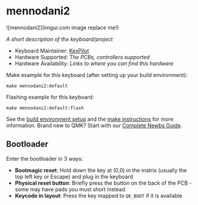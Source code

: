 # mennodani2

![mennodani2](imgur.com image replace me!)

*A short description of the keyboard/project*

* Keyboard Maintainer: [KexPilot](https://github.com/KexPilot)
* Hardware Supported: *The PCBs, controllers supported*
* Hardware Availability: *Links to where you can find this hardware*

Make example for this keyboard (after setting up your build environment):

    make mennodani2:default

Flashing example for this keyboard:

    make mennodani2:default:flash

See the [build environment setup](https://docs.qmk.fm/#/getting_started_build_tools) and the [make instructions](https://docs.qmk.fm/#/getting_started_make_guide) for more information. Brand new to QMK? Start with our [Complete Newbs Guide](https://docs.qmk.fm/#/newbs).

## Bootloader

Enter the bootloader in 3 ways:

* **Bootmagic reset**: Hold down the key at (0,0) in the matrix (usually the top left key or Escape) and plug in the keyboard
* **Physical reset button**: Briefly press the button on the back of the PCB - some may have pads you must short instead
* **Keycode in layout**: Press the key mapped to `QK_BOOT` if it is available
